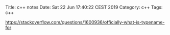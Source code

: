 Title: c++ notes
Date: Sat 22 Jun 17:40:22 CEST 2019
Category: c++
Tags: c++


https://stackoverflow.com/questions/1600936/officially-what-is-typename-for
